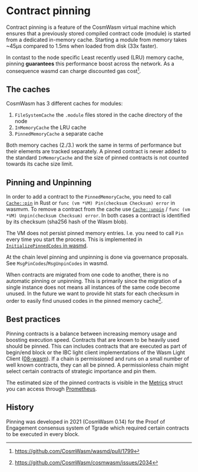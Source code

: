 # Contract pinning

Contract pinning is a feature of the CosmWasm virtual machine which ensures that
a previously stored compiled contract code (module) is started from a dedicated
in-memory cache. Starting a module from memory takes ~45µs compared to 1.5ms
when loaded from disk (33x faster).

In contast to the node specific Least recently used (LRU) memory cache, pinning
**guarantees** this performance boost across the network. As a consequence wasmd
can charge discounted gas cost[^1].

## The caches

CosmWasm has 3 different caches for modules:

1. `FileSystemCache` the `.module` files stored in the cache directory of the
   node
2. `InMemoryCache` the LRU cache
3. `PinnedMemoryCache` a separate cache

Both memory caches (2./3.) work the same in terms of performance but their
elements are tracked separately. A pinned contract is never added to the
standard `InMemoryCache` and the size of pinned contracts is not counted towards
its cache size limit.

## Pinning and Unpinning

In order to add a contract to the `PinnedMemoryCache`, you need to call
[`Cache::pin`] in Rust or `func (vm *VM) Pin(checksum Checksum) error` in
wasmvm. To remove a contract from the cache use [`Cache::unpin`] /
`func (vm *VM) Unpin(checksum Checksum) error`. In both cases a contract is
identified by its checksum (sha256 hash of the Wasm blob).

The VM does not persist pinned memory entries. I.e. you need to call `Pin` every
time you start the process. This is implemented in [`InitializePinnedCodes` in
wasmd][initializepinnedcodes].

At the chain level pinning and unpinning is done via governance proposals. See
`MsgPinCodes`/`MsgUnpinCodes` in wasmd.

When contracts are migrated from one code to another, there is no automatic
pinning or unpinning. This is primarily since the migration of a single instance
does not means all instances of the same code become unused. In the future we
want to provide hit stats for each checksum in order to easily find unused codes
in the pinned memory cache[^2].

## Best practices

Pinning contracts is a balance between increasing memory usage and boosting
execution speed. Contracts that are known to be heavily used should be pinned.
This can includes contracts that are executed as part of begin/end block or the
IBC light client implementations of the Wasm Light Client ([08-wasm]). If a
chain is permissioned and runs on a small number of well known contracts, they
can all be pinned. A permissionless chain might select certain contracts of
strategic importance and pin them.

The estimated size of the pinned contracts is visible in the [Metrics] struct
you can access through [Prometheus](https://prometheus.io/).

## History

Pinning was developed in 2021 (CosmWasm 0.14) for the Proof of Engagement
consensus system of Tgrade which required certain contracts to be executed in
every block.

[metrics]:
  https://github.com/CosmWasm/wasmvm/blob/v2.0.0-rc.2/types/types.go#L174-L185
[`cache::pin`]:
  https://docs.rs/cosmwasm-vm/latest/cosmwasm_vm/struct.Cache.html#method.pin
[`cache::unpin`]:
  https://docs.rs/cosmwasm-vm/latest/cosmwasm_vm/struct.Cache.html#method.unpin
[08-wasm]:
  https://github.com/cosmos/ibc-go/tree/main/modules/light-clients/08-wasm
[initializepinnedcodes]:
  https://github.com/CosmWasm/wasmd/blob/v0.50.0/x/wasm/keeper/keeper.go#L1011-L1028

[^1]: https://github.com/CosmWasm/wasmd/pull/1799
[^2]: https://github.com/CosmWasm/cosmwasm/issues/2034

